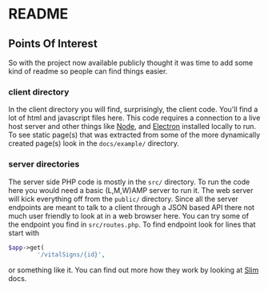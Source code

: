 # README

## Points Of Interest

So with the project now available publicly thought it was time to add
some kind of readme so people can find things easier.

### client directory

In the client directory you will find, surprisingly, the client code.
You'll find a lot of html and javascript files here.
This code requires a connection to a live host server and other things
like [Node](https://nodejs.org/en/), and
[Electron](https://electronjs.org/) installed locally to run. To see
static page(s) that was extracted from some of the more dynamically
created page(s) look in the `docs/example/` directory.

### server directories

The server side PHP code is mostly in the `src/` directory. To run the
code here you would need a basic (L,M,W)AMP server to run it.
The web server will kick everything off from the `public/` directory.
Since all the server endpoints are meant to talk to a client through a
JSON based API there not much user friendly to look at in a web browser
here. You can try some of the endpoint you find in `src/routes.php`.
To find endpoint look for lines that start with
```php
$app->get(
        '/vitalSigns/{id}',
```
or something like it. You can find out more how they work by looking at
[Slim](http://www.slimframework.com/) docs.
